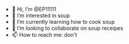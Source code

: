 - 👋 Hi, I’m @EP11111
- 👀 I’m interested in soup
- 🌱 I’m currently learning how to cook soup
- 💞️ I’m looking to collaborate on soup receipes
- 📫 How to reach me: don't

<!---
EP11111/EP11111 is a ✨ special ✨ repository because its `README.md` (this file) appears on your GitHub profile.
You can click the Preview link to take a look at your changes.
--->
